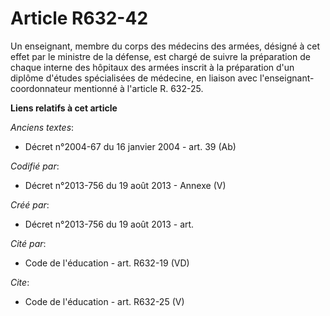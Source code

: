 # Article R632-42

Un enseignant, membre du corps des médecins des armées, désigné à cet effet par le ministre de la défense, est chargé de
suivre la préparation de chaque interne des hôpitaux des armées inscrit à la préparation d'un diplôme d'études spécialisées
de médecine, en liaison avec l'enseignant-coordonnateur mentionné à l'article R. 632-25.

**Liens relatifs à cet article**

_Anciens textes_:

  - Décret n°2004-67 du 16 janvier 2004 - art. 39 (Ab)

_Codifié par_:

  - Décret n°2013-756 du 19 août 2013 -  Annexe (V)

_Créé par_:

  - Décret n°2013-756 du 19 août 2013 - art.

_Cité par_:

  - Code de l'éducation - art. R632-19 (VD)

_Cite_:

  - Code de l'éducation - art. R632-25 (V)
